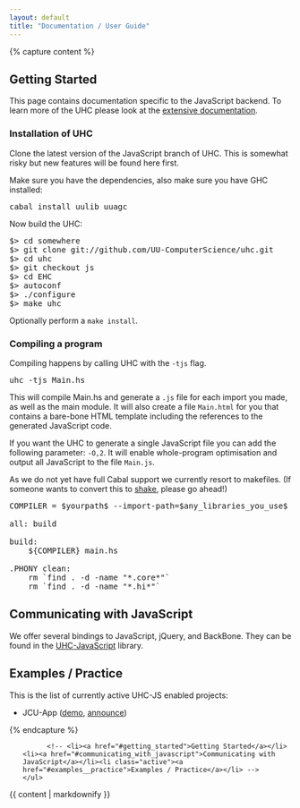 ```yaml
---
layout: default
title: "Documentation / User Guide"
---
```

{% capture content %}
## Getting Started

This page contains documentation specific to the JavaScript backend. To learn
more of the UHC please look at the [extensive documentation][uhc-extensive-doc].


### Installation of UHC
Clone the latest version of the JavaScript branch of UHC. This is somewhat 
risky but new features will be found here first.

Make sure you have the dependencies, also make sure you have GHC installed:

<pre class="prettyprint lang-bsh">
cabal install uulib uuagc
</pre>

Now build the UHC:


<pre class="prettyprint lang-bsh linenums">
$> cd somewhere
$> git clone git://github.com/UU-ComputerScience/uhc.git
$> cd uhc
$> git checkout js
$> cd EHC
$> autoconf
$> ./configure
$> make uhc
</pre>

Optionally perform a `make install`.



### Compiling a program

Compiling happens by calling UHC with the `-tjs` flag.

<pre class="prettyprint lang-bsh">
uhc -tjs Main.hs
</pre>

This will compile Main.hs and generate a `.js` file for each import you made,
as well as the main module. It will also create a file `Main.html` for you that
contains a bare-bone HTML template including the references to the generated
JavaScript code.

If you want the UHC to generate a single JavaScript file you can add the
following parameter: `-O,2`. It will enable whole-program optimisation
and output all JavaScript to the file `Main.js`.

As we do not yet have full Cabal support we currently resort to makefiles. (If
someone wants to convert this to [shake](http://hackage.haskell.org/package/shake), please go ahead!)

<pre class="prettyprint linenums">
COMPILER = $yourpath$ --import-path=$any_libraries_you_use$ -tjs -O,2

all: build

build: 
	${COMPILER} main.hs

.PHONY clean:
	rm `find . -d -name "*.core*"`
	rm `find . -d -name "*.hi*"`
</pre>

## Communicating with JavaScript
We offer several bindings to JavaScript, jQuery, and BackBone. They can be found in
the [UHC-JavaScript][uhc-js] library.




## Examples / Practice
This is the list of currently active UHC-JS enabled projects:

* JCU-App ([demo](http://jcu.chrisdone.com/login), [announce](http://alessandrovermeulen.me/2012/01/26/getting-rid-of-javascript-with-haskell))

[uhc-js]: https://github.com/UU-ComputerScience/uhc-js
[uhc-extensive-doc]: http://www.cs.uu.nl/wiki/bin/view/Ehc/Documentation
{% endcapture %}

<div class="container">
  <div class="row">
  <div class="span3 bs-docs-sidebar">
    <ul class="nav nav-list bs-docs-sidenav" data-spy="affix"  data-offset-top="132">

          <!-- <li><a href="#getting_started">Getting Started</a></li><li><a href="#communicating_with_javascript">Communicating with JavaScript</a></li><li class="active"><a href="#examples__practice">Examples / Practice</a></li> -->
    </ul>
  </div>
  <div class="span9 content">
    {{ content | markdownify }}
  </div>
  </div>
</div>